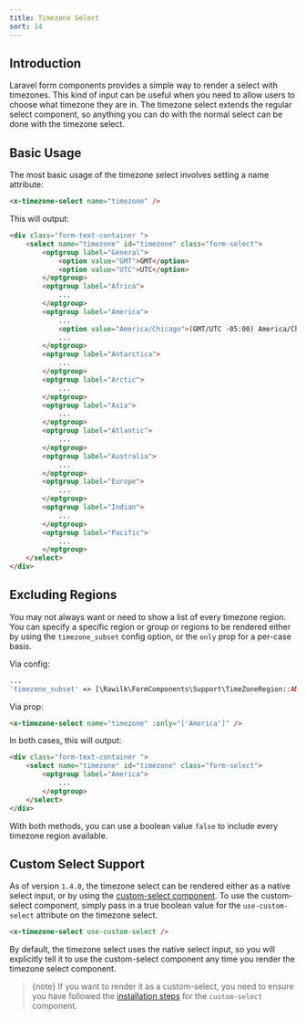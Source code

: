 ```yaml
---
title: Timezone Select
sort: 14
---
```


## Introduction

Laravel form components provides a simple way to render a select with timezones. This kind of input can be useful when you need to allow users
to choose what timezone they are in. The timezone select extends the regular select component, so anything you can do with the normal select
can be done with the timezone select.

## Basic Usage

The most basic usage of the timezone select involves setting a name attribute:

```html
<x-timezone-select name="timezone" />
```

This will output:

```html
<div class="form-text-container ">
    <select name="timezone" id="timezone" class="form-select">
        <optgroup label="General">
            <option value="GMT">GMT</option>
            <option value="UTC">UTC</option>
        </optgroup>
        <optgroup label="Africa">
            ...
        </optgroup>
        <optgroup label="America">
            ...
            <option value="America/Chicago">(GMT/UTC -05:00) America/Chicago</option>
            ...
        </optgroup>
        <optgroup label="Antarctica">
            ...
        </optgroup>
        <optgroup label="Arctic">
            ...
        </optgroup>
        <optgroup label="Asia">
            ...
        </optgroup>
        <optgroup label="Atlantic">
            ...
        </optgroup>
        <optgroup label="Australia">
            ...
        </optgroup>
        <optgroup label="Europe">
            ...
        </optgroup>
        <optgroup label="Indian">
            ...
        </optgroup>
        <optgroup label="Pacific">
            ...
        </optgroup>
    </select>
</div>
```

## Excluding Regions

You may not always want or need to show a list of every timezone region. You can specify a specific region or group or regions to
be rendered either by using the `timezone_subset` config option, or the `only` prop for a per-case basis.

Via config:
```php
...
'timezone_subset' => [\Rawilk\FormComponents\Support\TimeZoneRegion::AMERICA],
```

Via prop:
```html
<x-timezone-select name="timezone" :only="['America']" />
```

In both cases, this will output:
```html
<div class="form-text-container ">
    <select name="timezone" id="timezone" class="form-select">
        <optgroup label="America">
            ...
        </optgroup>
    </select>
</div>
```

With both methods, you can use a boolean value `false` to include every timezone region available.

## Custom Select Support

As of version `1.4.0`, the timezone select can be rendered either as a native select input, or by using the
[custom-select component](/docs/laravel-form-components/{version}/components/custom-select). To use the custom-select
component, simply pass in a true boolean value for the `use-custom-select` attribute on the timezone select.

```html
<x-timezone-select use-custom-select />
```

By default, the timezone select uses the native select input, so you will explicitly tell it to use
the custom-select component any time you render the timezone select component.

> {note} If you want to render it as a custom-select, you need to ensure you have followed the
[installation steps](/docs/laravel-form-components/{version}/components/custom-select#user-content-installation) for the `custom-select` component.
